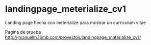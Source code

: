 # landingpage_meterialize_cv1
Landing page hecha con meterialize para mostrar un curriculum vitae

Pagina de prueba
http://jmanuellh.16mb.com/proyectos/landingpage_materialize_cv1/
